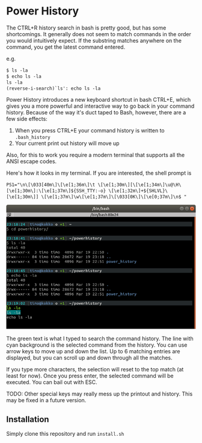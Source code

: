# Power History

The CTRL+R history search in bash is pretty good, but has some shortcomings. 
It generally does not seem to match commands in the order you would 
intuitively expect. If the substring matches anywhere on the command, you 
get the latest command entered. 

e.g.

```
$ ls -la 
$ echo ls -la
ls -la
(reverse-i-search)`ls': echo ls -la
```

Power History introduces a new keyboard shortcut in bash CTRL+E, which gives
you a more powerful and interactive way to go back in your command history. 
Because of the way it's duct taped to Bash, however, there are a few side
effects:

  1. When you press CTRL+E your command history is written to `.bash_history` 
  2. Your current print out history will move up
  
Also, for this to work you require a modern terminal that supports all
the ANSI escape codes. 

Here's how it looks in my terminal. If you are interested, the shell 
prompt is 
```
PS1="\n\[\033[40m\]\[\e[1;36m\]\t \[\e[1;30m\][\[\e[1;34m\]\u@\H\[\e[1;30m\]:\[\e[1;37m\]${SSH_TTY:-o} \[\e[1;32m\]+${SHLVL}\[\e[1;30m\]] \[\e[1;37m\]\w\[\e[1;37m\]\[\033[0K\]\[\e[0;37m\]\n$ "
```

![](screenshot.png)


The green text is what I typed to search the command history. The line
with cyan background is the selected command from the history. You can
use arrow keys to move up and down the list. Up to 6 matching entries 
are displayed, but you can scroll up and down through all the matches. 

If you type more characters, the selection will reset to the top match 
(at least for now). Once you press enter, the selected command will be 
executed. You can bail out with ESC.

TODO: Other special keys may really mess up the printout and history. 
This may be fixed in a future version.


## Installation

Simply clone this repository and run `install.sh`

